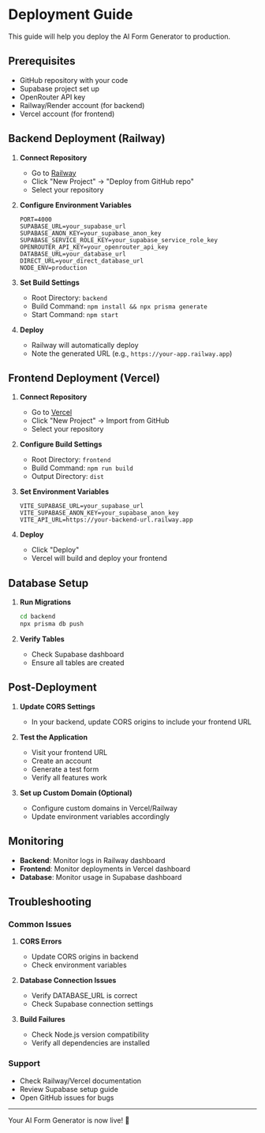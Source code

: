 # Deployment Guide

This guide will help you deploy the AI Form Generator to production.

## Prerequisites

- GitHub repository with your code
- Supabase project set up
- OpenRouter API key
- Railway/Render account (for backend)
- Vercel account (for frontend)

## Backend Deployment (Railway)

1. **Connect Repository**
   - Go to [Railway](https://railway.app)
   - Click "New Project" → "Deploy from GitHub repo"
   - Select your repository

2. **Configure Environment Variables**
   ```
   PORT=4000
   SUPABASE_URL=your_supabase_url
   SUPABASE_ANON_KEY=your_supabase_anon_key
   SUPABASE_SERVICE_ROLE_KEY=your_supabase_service_role_key
   OPENROUTER_API_KEY=your_openrouter_api_key
   DATABASE_URL=your_database_url
   DIRECT_URL=your_direct_database_url
   NODE_ENV=production
   ```

3. **Set Build Settings**
   - Root Directory: `backend`
   - Build Command: `npm install && npx prisma generate`
   - Start Command: `npm start`

4. **Deploy**
   - Railway will automatically deploy
   - Note the generated URL (e.g., `https://your-app.railway.app`)

## Frontend Deployment (Vercel)

1. **Connect Repository**
   - Go to [Vercel](https://vercel.com)
   - Click "New Project" → Import from GitHub
   - Select your repository

2. **Configure Build Settings**
   - Root Directory: `frontend`
   - Build Command: `npm run build`
   - Output Directory: `dist`

3. **Set Environment Variables**
   ```
   VITE_SUPABASE_URL=your_supabase_url
   VITE_SUPABASE_ANON_KEY=your_supabase_anon_key
   VITE_API_URL=https://your-backend-url.railway.app
   ```

4. **Deploy**
   - Click "Deploy"
   - Vercel will build and deploy your frontend

## Database Setup

1. **Run Migrations**
   ```bash
   cd backend
   npx prisma db push
   ```

2. **Verify Tables**
   - Check Supabase dashboard
   - Ensure all tables are created

## Post-Deployment

1. **Update CORS Settings**
   - In your backend, update CORS origins to include your frontend URL

2. **Test the Application**
   - Visit your frontend URL
   - Create an account
   - Generate a test form
   - Verify all features work

3. **Set up Custom Domain (Optional)**
   - Configure custom domains in Vercel/Railway
   - Update environment variables accordingly

## Monitoring

- **Backend**: Monitor logs in Railway dashboard
- **Frontend**: Monitor deployments in Vercel dashboard
- **Database**: Monitor usage in Supabase dashboard

## Troubleshooting

### Common Issues

1. **CORS Errors**
   - Update CORS origins in backend
   - Check environment variables

2. **Database Connection Issues**
   - Verify DATABASE_URL is correct
   - Check Supabase connection settings

3. **Build Failures**
   - Check Node.js version compatibility
   - Verify all dependencies are installed

### Support

- Check Railway/Vercel documentation
- Review Supabase setup guide
- Open GitHub issues for bugs

---

Your AI Form Generator is now live! 🎉



